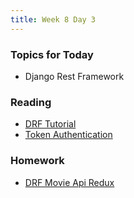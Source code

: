 ```yaml
---
title: Week 8 Day 3
---
```


### Topics for Today
* Django Rest Framework

### Reading
* [DRF Tutorial](http://www.django-rest-framework.org/tutorial/quickstart/)
* [Token Authentication](http://www.django-rest-framework.org/api-guide/authentication/#tokenauthentication)

### Homework
* [DRF Movie Api Redux](https://github.com/tiy-lv-python-2015-06/django-movies-api-redux)
